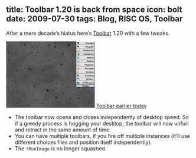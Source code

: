 title: Toolbar 1.20 is back from space
icon: bolt
date: 2009-07-30
tags: Blog, RISC OS, Toolbar
----

After a mere decade’s hiatus here’s [Toolbar](../risc.os/toolbar.html) 1.20 with a few tweaks.

![Toolbar 1.20 screenshot.](../software/thumbs/toolsnap1.png)
[Toolbar earlier today](../software/toolsnap1.png)

* The toolbar now opens and closes independently of desktop speed. So if a greedy process is hogging your desktop, the toolbar will now unfurl and retract in the same amount of time.
* You can have multiple toolbars, if you fire off multiple instances (it’ll use different choices files and position itself independently).
* The `!RunImage` is no longer squashed.
